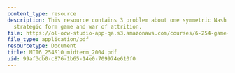 ```yaml
---
content_type: resource
description: This resource contains 3 problem about one symmetric Nash equilibrium,
  strategic form game and war of attrition.
file: https://ol-ocw-studio-app-qa.s3.amazonaws.com/courses/6-254-game-theory-with-engineering-applications-spring-2010/99af3db0c8761b6514e0709974e610f0_MIT6_254S10_midterm_2004.pdf
file_type: application/pdf
resourcetype: Document
title: MIT6_254S10_midterm_2004.pdf
uid: 99af3db0-c876-1b65-14e0-709974e610f0
---
```

